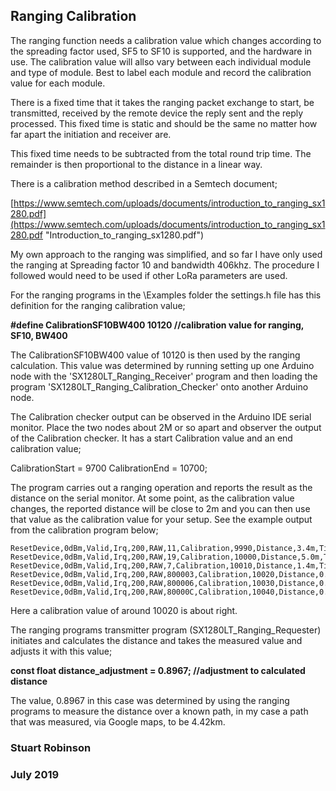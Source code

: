## Ranging Calibration


The ranging function needs a calibration value which changes according to the spreading factor used, SF5 to SF10 is supported, and the hardware in use. The calibration value will allso vary between each individual module and type of module. Best to label each module and record the calibration value for each module.  

There is a fixed time that it takes the ranging packet exchange to start, be transmitted, received by the remote device the reply sent and the reply processed. This fixed time is static and should be the same no matter how far apart the initiation and receiver are. 

This fixed time needs to be subtracted from the total round trip time. The remainder is then proportional to the distance in a linear way.  

There is a calibration method described in a Semtech document;

[https://www.semtech.com/uploads/documents/introduction_to_ranging_sx1280.pdf](https://www.semtech.com/uploads/documents/introduction_to_ranging_sx1280.pdf "Introduction_to_ranging_sx1280.pdf")

My own approach to the ranging was simplified, and so far I have only used the ranging at Spreading factor 10 and bandwidth 406khz. The procedure I followed would need to be used if other LoRa parameters are used. 

For the ranging programs in the \Examples folder the settings.h file has this definition for the ranging calibration value;

**\#define CalibrationSF10BW400 10120   //calibration value for ranging, SF10, BW400**

The CalibrationSF10BW400 value of 10120 is then used by the ranging calculation. This value was determined by running setting up one Arduino node with the 'SX1280LT_Ranging_Receiver' program and then loading the program 'SX1280LT_Ranging_Calibration_Checker' onto another Arduino node.

The Calibration checker output can be observed in the Arduino IDE serial monitor. Place the two nodes about 2M or so apart and observer the output of the Calibration checker. It has a start Calibration value and an end calibration value;

CalibrationStart = 9700
CalibrationEnd = 10700;

The program carries out a ranging operation and reports the result as the distance on the serial monitor. At some point, as the calibration value changes, the reported distance will be close to 2m and you can then use that value as the calibration value for your setup. See the example output from the calibration program below;

    ResetDevice,0dBm,Valid,Irq,200,RAW,11,Calibration,9990,Distance,3.4m,Time,170mS,Valid,50,Errors,0
    ResetDevice,0dBm,Valid,Irq,200,RAW,19,Calibration,10000,Distance,5.0m,Time,168mS,Valid,51,Errors,0
    ResetDevice,0dBm,Valid,Irq,200,RAW,7,Calibration,10010,Distance,1.4m,Time,168mS,Valid,52,Errors,0
    ResetDevice,0dBm,Valid,Irq,200,RAW,800003,Calibration,10020,Distance,0.0m,Time,168mS,Valid,53,Errors,0
    ResetDevice,0dBm,Valid,Irq,200,RAW,800006,Calibration,10030,Distance,0.0m,Time,170mS,Valid,54,Errors,0
    ResetDevice,0dBm,Valid,Irq,200,RAW,80000C,Calibration,10040,Distance,0.0m,Time,170mS,Valid,55,Errors,0

Here a calibration value of around 10020 is about right. 

The ranging programs transmitter program (SX1280LT_Ranging_Requester) initiates and calculates the distance and takes the measured value and adjusts it with this value;

**const float distance_adjustment = 0.8967;        //adjustment to calculated distance** 

The value, 0.8967 in this case was determined by using the ranging programs to measure the distance over a known path, in my case a path that was measured, via Google maps, to be 4.42km.




### Stuart Robinson
### July 2019